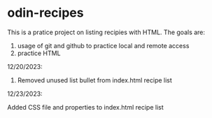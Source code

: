 # odin-recipes

This is a pratice project on listing recipies with HTML. The goals are:

1. usage of git and github to practice local and remote access
2. practice HTML

12/20/2023:

1. Removed unused list bullet from index.html recipe list

12/23/2023:

Added CSS file and properties to index.html recipe list